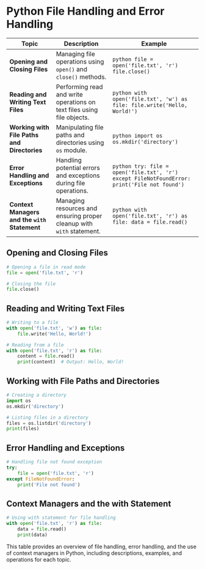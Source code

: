 # Python File Handling and Error Handling

| Topic                                    | Description                                                                   | Example                                               |
|------------------------------------------|-------------------------------------------------------------------------------|-------------------------------------------------------|
| **Opening and Closing Files**             | Managing file operations using `open()` and `close()` methods.                 | ```python file = open('file.txt', 'r') file.close() ``` |
| **Reading and Writing Text Files**        | Performing read and write operations on text files using file objects.         | ```python with open('file.txt', 'w') as file: file.write('Hello, World!') ``` |
| **Working with File Paths and Directories** | Manipulating file paths and directories using `os` module.                    | ```python import os os.mkdir('directory') ```        |
| **Error Handling and Exceptions**         | Handling potential errors and exceptions during file operations.               | ```python try: file = open('file.txt', 'r') except FileNotFoundError: print('File not found') ``` |
| **Context Managers and the `with` Statement** | Managing resources and ensuring proper cleanup with `with` statement.         | ```python with open('file.txt', 'r') as file: data = file.read() ``` |

## Opening and Closing Files
```python
# Opening a file in read mode
file = open('file.txt', 'r')

# Closing the file
file.close()
```
## Reading and Writing Text Files
```python
# Writing to a file
with open('file.txt', 'w') as file:
    file.write('Hello, World!')

# Reading from a file
with open('file.txt', 'r') as file:
    content = file.read()
    print(content)  # Output: Hello, World!
```
## Working with File Paths and Directories
```python
# Creating a directory
import os
os.mkdir('directory')

# Listing files in a directory
files = os.listdir('directory')
print(files)
```
## Error Handling and Exceptions
```python
# Handling file not found exception
try:
    file = open('file.txt', 'r')
except FileNotFoundError:
    print('File not found')
```
## Context Managers and the with Statement
```python
# Using with statement for file handling
with open('file.txt', 'r') as file:
    data = file.read()
    print(data)
```
This table provides an overview of file handling, error handling, and the use of context managers in Python, including descriptions, examples, and operations for each topic.
